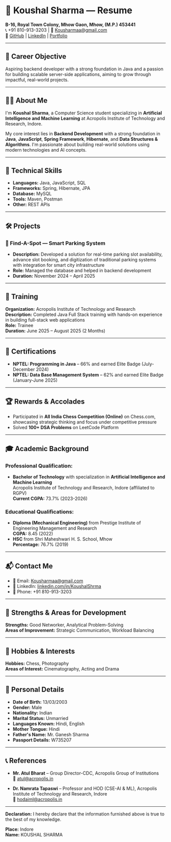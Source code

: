 # 📄 Koushal Sharma — Resume

**B-16, Royal Town Colony, Mhow Gaon, Mhow, (M.P.) 453441**  
📞 +91 810-913-3203 | 📧 [Kousharmaa@gmail.com](mailto:Kousharmaa@gmail.com)  
🔗 [GitHub](https://github.com/KoushalShrma) | [LinkedIn](https://linkedin.com/in/KoushalShrma) | [Portfolio](https://www.Koushal.me)

---

## 🎯 Career Objective

Aspiring backend developer with a strong foundation in Java and a passion for building scalable server-side applications, aiming to grow through impactful, real-world projects.

---

## 👨‍💻 About Me

I'm **Koushal Sharma**, a Computer Science student specializing in **Artificial Intelligence and Machine Learning** at Acropolis Institute of Technology and Research, Indore. 

My core interest lies in **Backend Development** with a strong foundation in **Java**, **JavaScript**, **Spring Framework**, **Hibernate**, and **Data Structures & Algorithms**. I'm passionate about building real-world solutions using modern technologies and AI concepts.

---

## 💼 Technical Skills

- **Languages:** Java, JavaScript, SQL
- **Frameworks:** Spring, Hibernate, JPA
- **Database:** MySQL
- **Tools:** Maven, Postman
- **Other:** REST APIs

---

## 🛠️ Projects

### 🔹 Find-A-Spot — Smart Parking System
- **Description:** Developed a solution for real-time parking slot availability, advance slot booking, and digitization of traditional parking systems with integration for smart city infrastructure
- **Role:** Managed the database and helped in backend development
- **Duration:** November 2024 – April 2025

---

## 🎯 Training

**Organization:** Acropolis Institute of Technology and Research  
**Description:** Completed Java Full Stack training with hands-on experience in building full-stack web applications  
**Role:** Trainee  
**Duration:** June 2025 – August 2025 (2 Months)

---

## 📜 Certifications

- **NPTEL: Programming in Java** – 66% and earned Elite Badge (July-December 2024)
- **NPTEL: Data Base Management System** – 62% and earned Elite Badge (January-June 2025)

---

## 🏆 Rewards & Accolades

- Participated in **All India Chess Competition (Online)** on Chess.com, showcasing strategic thinking and focus under competitive pressure  
- Solved **100+ DSA Problems** on LeetCode Platform  

---

## 🎓 Academic Background

### Professional Qualification:
- **Bachelor of Technology** with specialization in **Artificial Intelligence and Machine Learning**  
  Acropolis Institute of Technology and Research, Indore (affiliated to RGPV)  
  **Current CGPA:** 73.7% (2023-2026)

### Educational Qualifications:
- **Diploma (Mechanical Engineering)** from Prestige Institute of Engineering Management and Research  
  **CGPA:** 8.45 (2022)
- **HSC** from Shri Maheshwari H. S. School, Mhow  
  **Percentage:** 76.7% (2019)

---

## 📬 Contact Me

- 📧 Email: [Kousharmaa@gmail.com](mailto:Kousharmaa@gmail.com)  
- 🔗 LinkedIn: [linkedin.com/in/KoushalShrma](https://linkedin.com/in/KoushalShrma)  
- 📱 Phone: +91 810-913-3203

---

## 💪 Strengths & Areas for Development

**Strengths:** Good Networker, Analytical Problem-Solving  
**Areas of Improvement:** Strategic Communication, Workload Balancing

---

## 🎨 Hobbies & Interests

**Hobbies:** Chess, Photography  
**Areas of Interest:** Cinematography, Acting and Drama

---

## 👤 Personal Details

- **Date of Birth:** 13/03/2003
- **Gender:** Male
- **Nationality:** Indian
- **Marital Status:** Unmarried
- **Languages Known:** Hindi, English
- **Mother Tongue:** Hindi
- **Father's Name:** Mr. Ganesh Sharma
- **Passport Details:** W735207

---

## 📞 References

- **Mr. Atul Bharat** – Group Director-CDC, Acropolis Group of Institutions  
  📧 [atul@acropolis.in](mailto:atul@acropolis.in)

- **Dr. Namrata Tapaswi** – Professor and HOD (CSE-AI & ML), Acropolis Institute of Technology and Research, Indore  
  📧 [hodaiml@acropolis.in](mailto:hodaiml@acropolis.in)

---

**Declaration:** I hereby declare that the information furnished above is true to the best of my knowledge.

**Place:** Indore  
**Name:** KOUSHAL SHARMA
